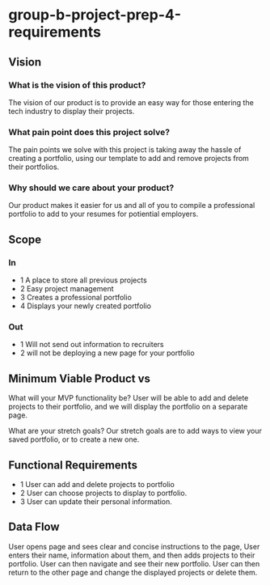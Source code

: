 # group-b-project-prep-4-requirements

## Vision 

### What is the vision of this product?
The vision of our product is to provide an easy way for those entering the tech industry to display their projects.

### What pain point does this project solve?
The pain points we solve with this project is taking away the hassle of creating a portfolio, using our template to add and remove projects from their portfolios.

### Why should we care about your product?
Our product makes it easier for us and all of you to compile a professional portfolio to add to your resumes for potiential employers.


## Scope

### In
- 1 A place to store all previous projects 
- 2 Easy project management
- 3 Creates a professional portfolio
- 4 Displays your newly created portfolio

### Out

- 1 Will not send out information to recruiters
- 2 will not be deploying a new page for your portfolio

## Minimum Viable Product vs
What will your MVP functionality be?
User will be able to add and delete projects to their portfolio, and we will display the portfolio on a separate page. 

What are your stretch goals?
Our stretch goals are to add ways to view your saved portfolio, or to create a new one.

## Functional Requirements

- 1 User can add and delete projects to portfolio
- 2 User can choose projects to display to portfolio.
- 3 User can update their personal information.

## Data Flow

User opens page and sees clear and concise instructions to the page, User enters their name, information about them, and then adds projects to their portfolio.
User can then navigate and see their new portfolio. User can then return to the other page and change the displayed projects or delete them. 

